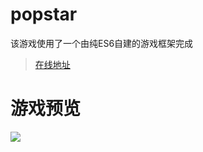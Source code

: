 # popstar
该游戏使用了一个由纯ES6自建的游戏框架完成

> [在线地址](http://106.53.84.52/game/popstar/)

# 游戏预览
![](popstar.gif)
